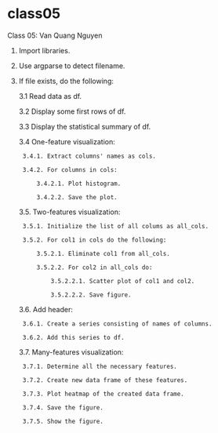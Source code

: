# class05
Class 05: Van Quang Nguyen

1. Import libraries.
2. Use argparse to detect filename.
3. If file exists, do the following:

	3.1 Read data as df.

	3.2 Display some first rows of df.

	3.3 Display the statistical summary of df.

	3.4 One-feature visualization:

		3.4.1. Extract columns' names as cols.

		3.4.2. For columns in cols:

			3.4.2.1. Plot histogram.

			3.4.2.2. Save the plot.

	3.5. Two-features visualization:

		3.5.1. Initialize the list of all colums as all_cols.

		3.5.2. For col1 in cols do the following:

			3.5.2.1. Eliminate col1 from all_cols.

			3.5.2.2. For col2 in all_cols do:

				3.5.2.2.1. Scatter plot of col1 and col2.

				3.5.2.2.2. Save figure.

	3.6. Add header:

		3.6.1. Create a series consisting of names of columns.

		3.6.2. Add this series to df.

	3.7. Many-features visualization:

		3.7.1. Determine all the necessary features.

		3.7.2. Create new data frame of these features.

		3.7.3. Plot heatmap of the created data frame.

		3.7.4. Save the figure.

		3.7.5. Show the figure.

